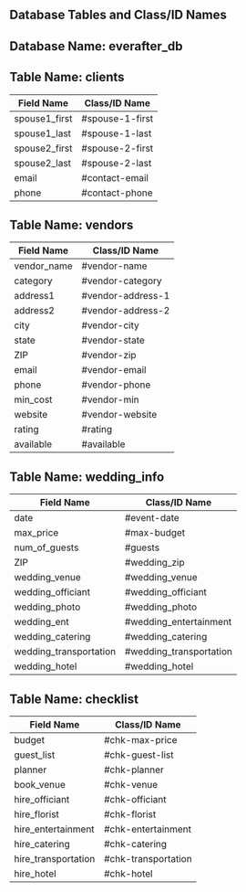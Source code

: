 ##  Database Tables and Class/ID Names

## Database Name: everafter_db

## Table Name: clients
|Field Name   |Class/ID Name   |
|---|---|
|spouse1_first |#spouse-1-first |
|spouse1_last |#spouse-1-last |
|spouse2_first |#spouse-2-first |
|spouse2_last |#spouse-2-last |
|email |#contact-email |
|phone |#contact-phone |


## Table Name: vendors
|Field Name   |Class/ID Name   |
|---|---|
|vendor_name |#vendor-name |
|category |#vendor-category |
|address1 |#vendor-address-1 |
|address2 |#vendor-address-2 |
|city |#vendor-city |
|state |#vendor-state |
|ZIP |#vendor-zip |
|email |#vendor-email |
|phone |#vendor-phone |
|min_cost |#vendor-min |
|website |#vendor-website |
|rating |#rating |
|available |#available |

## Table Name: wedding_info
|Field Name   |Class/ID Name   |
|---|---|
|date   |#event-date   |
|max_price   |#max-budget   |
|num_of_guests   |#guests   |
| ZIP  |#wedding_zip   |
| wedding_venue  |#wedding_venue   |
|wedding_officiant |#wedding_officiant |
|wedding_photo |#wedding_photo |
|wedding_ent |#wedding_entertainment |
|wedding_catering |#wedding_catering |
|wedding_transportation |#wedding_transportation|
|wedding_hotel |#wedding_hotel |

## Table Name: checklist
|Field Name   |Class/ID Name   |
|---|---|
|budget |#chk-max-price |
|guest_list |#chk-guest-list |
|planner |#chk-planner |
|book_venue |#chk-venue |
|hire_officiant |#chk-officiant |
|hire_florist |#chk-florist |
|hire_entertainment |#chk-entertainment |
|hire_catering |#chk-catering |
|hire_transportation |#chk-transportation |
|hire_hotel |#chk-hotel |
